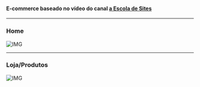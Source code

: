 <h4>E-commerce baseado no vídeo do canal <a href="https://www.youtube.com/user/insufmental"> a Escola de Sites</a></h4>
<hr>
<h3>Home</h3>

![IMG](https://github.com/Tarmiel/PJ_web/blob/master/WordPress/Lolja/p1.png)
<hr>
<h3>Loja/Produtos</h3>

![IMG](https://github.com/Tarmiel/PJ_web/blob/master/WordPress/Lolja/p2.png)
